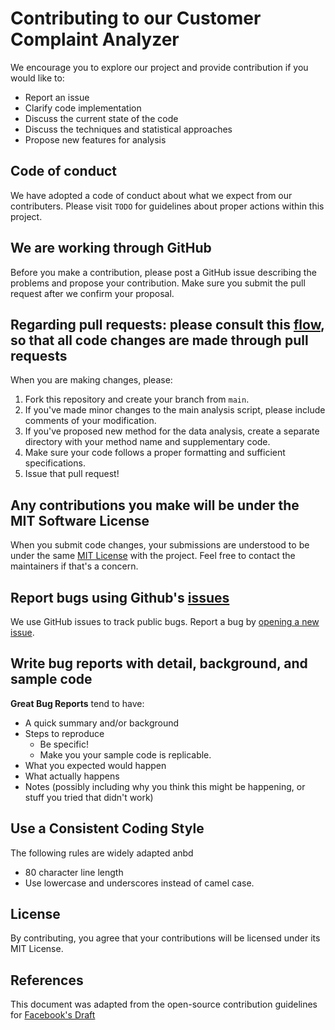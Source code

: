 # Contributing to our Customer Complaint Analyzer

We encourage you to explore our project and provide contribution if you would like to:

- Report an issue
- Clarify code implementation
- Discuss the current state of the code
- Discuss the techniques and statistical approaches
- Propose new features for analysis

## Code of conduct

We have adopted a code of conduct about what we expect from our contributers. Please visit `TODO` for guidelines about proper actions within this project.


## We are working through GitHub

Before you make a contribution, please post a GitHub issue describing the problems and propose your contribution. Make sure you submit the pull request after we confirm your proposal.

## Regarding pull requests: please consult this [flow](https://guides.github.com/introduction/flow/index.html), so that all code changes are made through pull requests

When you are making changes, please:

1. Fork this repository and create your branch from `main`.
2. If you've made minor changes to the main analysis script, please include comments of your modification.
3. If you've proposed new method for the data analysis, create a separate directory with your method name and supplementary code.
4. Make sure your code follows a proper formatting and sufficient specifications.
5. Issue that pull request!

## Any contributions you make will be under the MIT Software License

When you submit code changes, your submissions are understood to be under the same [MIT License](http://choosealicense.com/licenses/mit/) with the project. Feel free to contact the maintainers if that's a concern.

## Report bugs using Github's [issues](https://github.com/briandk/transcriptase-atom/issues)

We use GitHub issues to track public bugs. Report a bug by [opening a new issue](https://github.com/UBC-MDS/customer_complaint_analyzer/issues).

## Write bug reports with detail, background, and sample code

**Great Bug Reports** tend to have:

- A quick summary and/or background
- Steps to reproduce
  - Be specific!
  - Make you your sample code is replicable.
- What you expected would happen
- What actually happens
- Notes (possibly including why you think this might be happening, or stuff you tried that didn't work)

## Use a Consistent Coding Style
The following rules are widely adapted anbd 

* 80 character line length
* Use lowercase and underscores instead of camel case.

## License
By contributing, you agree that your contributions will be licensed under its MIT License.

## References
This document was adapted from the open-source contribution guidelines for [Facebook's Draft](https://github.com/facebook/draft-js/blob/a9316a723f9e918afde44dea68b5f9f39b7d9b00/CONTRIBUTING.md)
